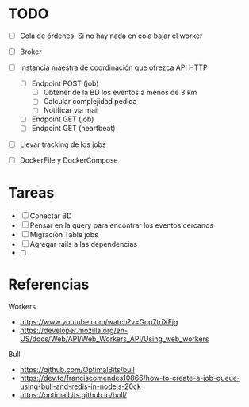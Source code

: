 
# TODO
- [ ] Cola de órdenes. Si no hay nada en cola bajar el worker
- [ ] Broker
- [ ] Instancia maestra de coordinación que ofrezca API HTTP
  - [ ] Endpoint POST (job)
      - [ ] Obtener de la BD los eventos a menos de 3 km
      - [ ] Calcular complejidad pedida
      - [ ] Notificar vía mail
  - [ ] Endpoint GET (job)
  - [ ] Endpoint GET (heartbeat)
- [ ] Llevar tracking de los jobs
- [ ] DockerFile y DockerCompose


# Tareas
- [ ] Conectar BD
- [ ] Pensar en la query para encontrar los eventos cercanos
- [ ] Migración Table jobs
- [ ] Agregar rails a las dependencias
- [ ] 


# Referencias
Workers
- https://www.youtube.com/watch?v=Gcp7triXFjg
- https://developer.mozilla.org/en-US/docs/Web/API/Web_Workers_API/Using_web_workers
  
Bull
- https://github.com/OptimalBits/bull
- https://dev.to/franciscomendes10866/how-to-create-a-job-queue-using-bull-and-redis-in-nodejs-20ck
- https://optimalbits.github.io/bull/